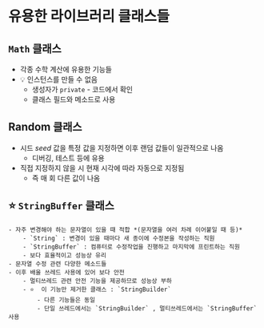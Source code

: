 # 유용한 라이브러리 클래스들

## `Math` 클래스

- 각종 수학 계산에 유용한 기능들
- 💡 인스턴스를 만들 수 없음
    - 생성자가 `private` - 코드에서 확인
    - 클래스 필드와 메소드로 사용

## Random 클래스

- 시드 *seed* 값을 특정 값을 지정하면 이후 랜덤 값들이 일관적으로 나옴
    - 디버깅, 테스트 등에 유용
- 직접 지정하지 않을 시 현재 시각에 따라 자동으로 지정됨
    - 즉 매 회 다른 값이 나옴

## ⭐️  `StringBuffer` 클래스
    - 자주 변경해야 하는 문자열이 있을 때 적합 *(문자열을 여러 차례 이어붙일 때 등)*
        - `String` : 변경이 있을 때마다 새 종이에 수정본을 작성하는 직원
        - `StringBuffer` : 컴퓨터로 수정작업을 진행하고 마지막에 프린트하는 직원
        - 보다 효율적이고 성능상 유리
    - 문자열 수정 관련 다양한 메소드들
    - 이후 배울 쓰레드 사용에 있어 보다 안전
        - 멀티쓰레드 관련 안전 기능을 제공하므로 성능상 부하
        - ⭐️  이 기능만 제거한 클래스 : `StringBuilder`
            - 다른 기능들은 동일
            - 단일 쓰레드에서는 `StringBuilder` , 멀티쓰레드에서는 `StringBuffer` 사용


